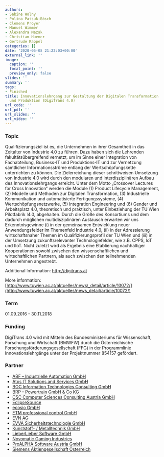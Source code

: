 ```yaml
---
authors:
- Sabine Wolny
- Polina Patsuk-Bösch
- Clemens Proyer
- Manuel Wimmer
- Alexandra Mazak
- Christian Huemer
- Gertrude Kappel
categories: []
date: '2020-05-08 21:22:03+00:00'
external_link: ''
image:
  caption: ''
  focal_point: ''
  preview_only: false
slides: ''
summary: ''
tags:
- Finished
title: Innovationslehrgang zur Gestaltung der Digitalen Transformation in der Produktentwicklung
  und Produktion (DigiTrans 4.0)
url_code: ''
url_pdf: ''
url_slides: ''
url_video: ''
---
```


### Topic

Qualifizierungsziel ist es, die Unternehmen in ihrer Gesamtheit in das Zeitalter von Industrie 4.0 zu führen. Dazu haben sich die Lehrenden fakultätsübergreifend vernetzt, um im Sinne einer Integration von Fachabteilung, Business-IT und Produktions-IT und zur Vernetzung sämtlicher Informationsströme entlang der Wertschöpfungskette unterrichten zu können. Die Zielerreichung dieser schrittweisen Umsetzung von Industrie 4.0 wird durch den modularen und interdisziplinären Aufbau des Innovationslehrgangs erreicht. Unter dem Motto „Crossover Lectures for Cross Innovation“ werden die Module (1) Product Lifecycle Management, (2) Modelle und Methoden zur Digitalen Transformation, (3) Industrielle Kommunikation und automatisierte Fertigungssysteme, (4) Wertschöpfungsnetzwerke, (5) Integration Engineering und (6) Gender und Arbeitsplatz 4.0, theoretisch und praktisch, unter Einbeziehung der TU Wien Pilotfabrik I4.0, abgehalten. Durch die Größe des Konsortiums und dem dadurch möglichen multidisziplinären Austausch erwarten wir uns Erkenntnisgewinne (i) in der gemeinsamen Entwicklung neuer Anwendungsfelder im Themenfeld Industrie 4.0, (ii) in der Adressierung wirtschaftsnaher Themen im Qualifizierungsprofil der TU Wien und (iii) in der Umsetzung zukunftsrelevanter Technologiefelder, wie z.B. CPPS, IoT und IIoT. Nicht zuletzt wird als Ergebnis eine Etablierung nachhaltiger Kooperationen sowohl zwischen den wissenschaftlichen und wirtschaftlichen Partnern, als auch zwischen den teilnehmenden Unternehmen angestrebt.

Additional Information: <http://digitrans.at>

More information: [http://www.tuwien.ac.at/aktuelles/news\_detail/article/10072/](http://www.tuwien.ac.at/aktuelles/news_detail/article/10072/)

### Term

01.09.2016 - 30.11.2018

### Funding

DigiTrans 4.0 wird mit Mitteln des Bundesministeriums für Wissenschaft, Forschung und Wirtschaft (BMWFW) durch die Österreichische Forschungsförderungsgesellschaft (FFG) in der Programmlinie Innovationslehrgänge unter der Projektnummer 854157 gefördert.

### Partner

<ul class="partnerList"><li><a href="http://www.abf.at/">ABF – Industrielle Automation GmbH</a></li><li><a href="http://at.atos.net/de-at/home.html">Atos IT Solutions and Services GmbH</a></li><li><a href="https://at.boc-group.com/">BOC Information Technologies Consulting GmbH</a></li><li><a href="https://www.rotax.com/de/home.html">BRP – Powertrain GmbH &amp; Co KG</a></li><li><a href="http://www.csc.com/de">CSC Computer Sciences Consulting Austria GmbH</a></li><li><a href="http://eclipsesource.com/en/home/">EclipseSource</a></li><li><a href="https://ecosio.com/de/">ecosio GmbH</a></li><li><a href="http://www.etm.at/">ETM professional control GmbH</a></li><li><a href="https://www.evn.at/Privatkunden.aspx"> EVN AG</a></li><li><a href="http://www.evva.at/">EVVA Sicherheitstechnologie GmbH</a></li><li><a href="http://www.kmt.co.at/">Kunststoff- / Metalltechnik GmbH</a></li><li><a href="http://www.lieberlieber.com/"> LieberLieber Software GmbH</a></li><li><a href="http://www.novomatic.com/de">Novomatic Gaming Industries</a></li><li><a href="http://www.proalpha.at/at/home.html">ProALPHA Software Austria GmbH</a></li><li><a href="https://www.siemens.com/entry/at/de">Siemens Aktiengesellschaft Österreich</a></li></ul>